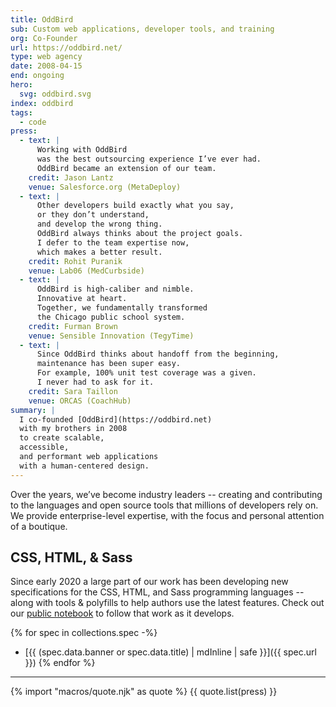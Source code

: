```yaml
---
title: OddBird
sub: Custom web applications, developer tools, and training
org: Co-Founder
url: https://oddbird.net/
type: web agency
date: 2008-04-15
end: ongoing
hero:
  svg: oddbird.svg
index: oddbird
tags:
  - code
press:
  - text: |
      Working with OddBird
      was the best outsourcing experience I’ve ever had.
      OddBird became an extension of our team.
    credit: Jason Lantz
    venue: Salesforce.org (MetaDeploy)
  - text: |
      Other developers build exactly what you say,
      or they don’t understand,
      and develop the wrong thing.
      OddBird always thinks about the project goals.
      I defer to the team expertise now,
      which makes a better result.
    credit: Rohit Puranik
    venue: Lab06 (MedCurbside)
  - text: |
      OddBird is high-caliber and nimble.
      Innovative at heart.
      Together, we fundamentally transformed
      the Chicago public school system.
    credit: Furman Brown
    venue: Sensible Innovation (TegyTime)
  - text: |
      Since OddBird thinks about handoff from the beginning,
      maintenance has been super easy.
      For example, 100% unit test coverage was a given.
      I never had to ask for it.
    credit: Sara Taillon
    venue: ORCAS (CoachHub)
summary: |
  I co-founded [OddBird](https://oddbird.net)
  with my brothers in 2008
  to create scalable,
  accessible,
  and performant web applications
  with a human-centered design.
---
```


Over the years, we’ve become industry leaders --
creating and contributing to
the languages and open source tools
that millions of developers rely on.
We provide enterprise-level expertise,
with the focus and personal attention
of a boutique.

## CSS, HTML, & Sass

Since early 2020
a large part of our work
has been developing new
specifications
for the CSS, HTML, and Sass
programming languages --
along with tools & polyfills
to help authors use the latest features.
Check out our [public notebook](https://css.oddbird.net)
to follow that work as it develops.

{% for spec in collections.spec -%}
- [{{ (spec.data.banner or spec.data.title) | mdInline | safe }}]({{ spec.url }})
{% endfor %}

---

{% import "macros/quote.njk" as quote %}
{{ quote.list(press) }}
